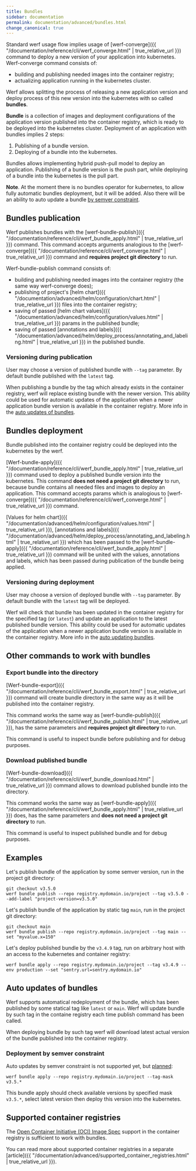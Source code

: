 ```yaml
---
title: Bundles
sidebar: documentation
permalink: documentation/advanced/bundles.html
change_canonical: true
---
```


Standard werf usage flow implies usage of [werf-converge]({{ "/documentation/reference/cli/werf_converge.html" | true_relative_url }}) command to deploy a new version of your application into kubernetes. Werf-converge command consists of:
 - building and publishing needed images into the container registry;
 - actualizing application running in the kubernetes cluster.

Werf allows splitting the process of releasing a new application version and deploy process of this new version into the kubernetes with so called **bundles**.

**Bundle** is a collection of images and deployment configurations of the application version published into the container registry, which is ready to be deployed into the kubernetes cluster. Deployment of an application with bundles implies 2 steps:
 1. Publishing of a bundle version.
 2. Deploying of a bundle into the kubernetes.

Bundles allows implementing hybrid push-pull model to deploy an application. Publishing of a bundle version is the push part, while deploying of a bundle into the kubernetes is the pull part.

**Note**. At the moment there is no bundles operator for kubernetes, to allow fully automatic bundles deployment, but it will be added. Also there will be an ability to auto update a bundle [by semver constraint](#deployment-by-semver-constraint).

## Bundles publication

Werf publishes bundles with the [werf-bundle-publish]({{ "/documentation/reference/cli/werf_bundle_apply.html" | true_relative_url }}) command. This command accepts arguments analogious to the [werf-converge]({{ "/documentation/reference/cli/werf_converge.html" | true_relative_url }}) command and **requires project git directory** to run.

Werf-bundle-publish command consists of:
 - building and publishing needed images into the container registry (the same way werf-converge does);
 - publishing of project's [helm chart]({{ "/documentation/advanced/helm/configuration/chart.html" | true_relative_url }}) files into the container registry;
 - saving of passed [helm chart values]({{ "/documentation/advanced/helm/configuration/values.html" | true_relative_url }}) params in the published bundle;
 - saving of passed [annotations and labels]({{ "/documentation/advanced/helm/deploy_process/annotating_and_labeling.html" | true_relative_url }}) in the published bundle.

### Versioning during publication

User may choose a version of published bundle with `--tag` parameter. By default bundle published with the `latest` tag.

When publishing a bundle by the tag which already exists in the container registry, werf will replace existing bundle with the newer version. This ability could be used for automatic updates of the application when a newer application bundle version is available in the container registry. More info in the [auto updates of bundles](#auto-updates-of-bundles).

## Bundles deployment

Bundle published into the container registry could be deployed into the kubernetes by the werf.

[Werf-bundle-apply]({{ "/documentation/reference/cli/werf_bundle_apply.html" | true_relative_url }}) command used to deploy a published bundle version into the kubernetes. This command **does not need a project git directory** to run, because bundle contains all needed files and images to deploy an application. This command accepts params which is analogious to [werf-converge]({{ "/documentation/reference/cli/werf_converge.html" | true_relative_url }}) command.

[Values for helm chart]({{ "/documentation/advanced/helm/configuration/values.html" | true_relative_url }}), [annotations and labels]({{ "/documentation/advanced/helm/deploy_process/annotating_and_labeling.html" | true_relative_url }}) which has been passed to the [werf-bundle-apply]({{ "/documentation/reference/cli/werf_bundle_apply.html" | true_relative_url }}) command will be united with the values, annotations and labels, which has been passed during publication of the bundle being applied.

### Versioning during deployment

User may choose a version of deployed bundle with `--tag` parameter. By default bundle with the `latest` tag will be deployed.

Werf will check that bundle has been updated in the container registry for the specified tag (or `latest`) and update an application to the latest published bundle version. This ability could be used for automatic updates of the application when a newer application bundle version is available in the container registry. More info in the [auto updating bundles](#auto-updates-of-bundles).

## Other commands to work with bundles

### Export bundle into the directory

[Werf-bundle-export]({{ "/documentation/reference/cli/werf_bundle_export.html" | true_relative_url }}) command will create bundle directory in the same way as it will be published into the container registry.

This command works the same way as [werf-bundle-publish]({{ "/documentation/reference/cli/werf_bundle_publish.html" | true_relative_url }}), has the same parameters and **requires project git directory** to run.

This command is useful to inspect bundle before publishing and for debug purposes.

### Download published bundle

[Werf-bundle-download]({{ "/documentation/reference/cli/werf_bundle_download.html" | true_relative_url }}) command allows to download published bundle into the directory.

This command works the same way as [werf-bundle-apply]({{ "/documentation/reference/cli/werf_bundle_apply.html" | true_relative_url }}) does, has the same parameters and **does not need a project git directory** to run.

This command is useful to inspect published bundle and for debug purposes.

## Examples

Let's publish bundle of the application by some semver version, run in the project git directory:

```
git checkout v3.5.0
werf bundle publish --repo registry.mydomain.io/project --tag v3.5.0 --add-label "project-version=v3.5.0"
```

Let's publish bundle of the application by static tag `main`, run in the project git directory:

```
git checkout main
werf bundle publish --repo registry.mydomain.io/project --tag main --set "myvalue.x=150"
```

Let's deploy published bundle by the `v3.4.9` tag, run on arbitrary host with an access to the kubernetes and container registry:

```
werf bundle apply --repo registry.mydomain.io/project --tag v3.4.9 --env production --set "sentry.url=sentry.mydomain.io"
```

## Auto updates of bundles

Werf supports automatical redeployment of the bundle, which has been published by some statical tag like `latest` or `main`. Werf will update bundle by such tag in the containe registry each time publish command has been called.

When deploying bundle by such tag werf will download latest actual version of the bundle published into the container registry.

### Deployment by semver constraint

Auto updates by semver constraint is not supported yet, but [planned](https://github.com/werf/werf/issues/3169):

```
werf bundle apply --repo registry.mydomain.io/project --tag-mask v3.5.*
```

This bundle apply should check available versions by specified mask `v3.5.*`, select latest version then deploy this version into the kubernetes.

## Supported container registries

The [Open Container Initiative (OCI) Image Spec](https://github.com/opencontainers/image-spec) support in the container registry is sufficient to work with bundles.

You can read more about supported container registries in a separate [article]({{ "/documentation/advanced/supported_container_registries.html" | true_relative_url }}).
